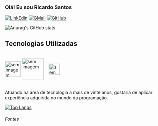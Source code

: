 ### Olá! Eu sou Ricardo Santos


[![LinkEdin](https://img.shields.io/badge/LinkedIn-0077B5?style=for-the-badge&logo=linkedin&logoColor=white)](www.linkedin.com/in/ricardo-ribeiro-santos)
[![GMail](https://img.shields.io/badge/Gmail-D14836?style=for-the-badge&logo=gmail&logoColor=white)](chaonks@gmail.com)
[![GitHub](https://img.shields.io/badge/GitHub-100000?style=for-the-badge&logo=github&logoColor=white)](https://github.com/Chaonks)

![Anurag's GitHub stats](https://github-readme-stats.vercel.app/api?username=chaonks&show_icons=true&theme=transparent)

## Tecnologias Utilizadas

<div style="display: inline_block"></br>
  <img height="50" width="" align="center"alt="sem imagem"src="https://cdn.jsdelivr.net/gh/devicons/devicon/icons/java/java-original-wordmark.svg"/>
  <img height="70" width="" align="center"alt="sem imagem"src="https://cdn.jsdelivr.net/gh/devicons/devicon/icons/mysql/mysql-original-wordmark.svg" />&nbsp;&nbsp;&nbsp;
  <img height="35" width="" align="center"alt="sem imagem"src="https://cdn.jsdelivr.net/gh/devicons/devicon/icons/spring/spring-original.svg" />
              
</div></br>

Atuando na área de tecnologia a mais de vinte anos, gostaria de aplicar experiência adquirida no mundo da programação.

[![Top Langs](https://github-readme-stats.vercel.app/api/top-langs/?username=Chaonks&layout=donut-vertical)](https://github.com/Chaonks/github-readme-stats)

###### Fontes
